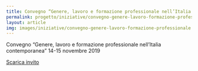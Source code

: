 ```yaml
---
title: Convegno “Genere, lavoro e formazione professionale nell’Italia contemporanea”
permalink: progetto/iniziative/convegno-genere-lavoro-formazione-professionale
layout: article
img: images/iniziative/convegno-genere-lavoro-formazione-professionale.jpg
---
```


Convegno “Genere, lavoro e formazione professionale nell’Italia contemporanea” 14-15 novembre 2019

[Scarica invito](../images/iniziative/convegno-13-14-11-2019.pdf)
